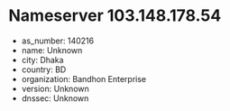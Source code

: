 # Nameserver 103.148.178.54

* as_number: 140216
* name: Unknown
* city: Dhaka
* country: BD
* organization: Bandhon Enterprise
* version: Unknown
* dnssec: Unknown
